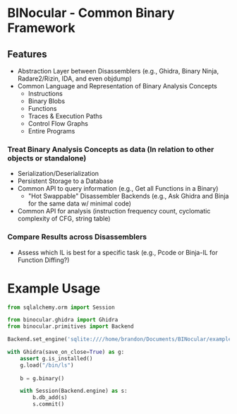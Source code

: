 # BINocular - Common Binary Framework

## Features
 - Abstraction Layer between Disassemblers (e.g., Ghidra, Binary Ninja, Radare2/Rizin, IDA, and even objdump)
 - Common Language and Representation of Binary Analysis Concepts
   - Instructions
   - Binary Blobs
   - Functions
   - Traces & Execution Paths
   - Control Flow Graphs
   - Entire Programs
   
### Treat Binary Analysis Concepts as data (In relation to other objects or standalone)  
 - Serialization/Deserialization
 - Persistent Storage to a Database
 - Common API to query information (e.g., Get all Functions in a Binary)
   - "Hot Swappable" Disassembler Backends (e.g., Ask Ghidra and Binja for the same data w/ minimal code)
 - Common API for analysis (instruction frequency count, cyclomatic complexity of CFG, string table)

### Compare Results across Disassemblers 
- Assess which IL is best for a specific task (e.g., Pcode or Binja-IL for Function Diffing?)

# Example Usage

```python
from sqlalchemy.orm import Session

from binocular.ghidra import Ghidra
from binocular.primitives import Backend

Backend.set_engine('sqlite:////home/brandon/Documents/BINocular/example.db')

with Ghidra(save_on_close=True) as g:
    assert g.is_installed()
    g.load("/bin/ls")
    
    b = g.binary()

    with Session(Backend.engine) as s:
        b.db_add(s)
        s.commit()
```